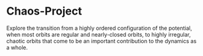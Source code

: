 # Chaos-Project
Explore the transition from a highly ordered configuration of the potential, when most orbits are regular and nearly-closed orbits, to highly irregular, chaotic orbits that come to be an important contribution to the dynamics as a whole.
